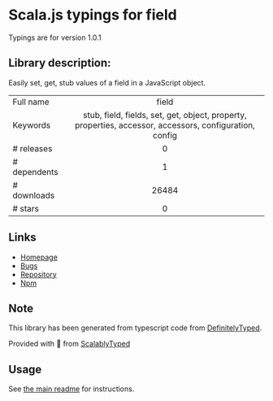 
# Scala.js typings for field

Typings are for version 1.0.1

## Library description:
Easily set, get, stub values of a field in a JavaScript object.

|                    |                 |
| ------------------ | :-------------: |
| Full name          | field |
| Keywords           | stub, field, fields, set, get, object, property, properties, accessor, accessors, configuration, config |
| # releases         | 0 |
| # dependents       | 1 |
| # downloads        | 26484 |
| # stars            | 0 |

## Links
- [Homepage](https://github.com/jprichardson/field#readme)
- [Bugs](https://github.com/jprichardson/field/issues)
- [Repository](https://github.com/jprichardson/field)
- [Npm](https://www.npmjs.com/package/field)
    


## Note
This library has been generated from typescript code from [DefinitelyTyped](https://definitelytyped.org).

Provided with :purple_heart: from [ScalablyTyped](https://github.com/oyvindberg/ScalablyTyped)

## Usage
See [the main readme](../../readme.md) for instructions.


